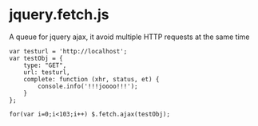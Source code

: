 # jquery.fetch.js
A queue for jquery ajax, it avoid multiple HTTP requests at the same time 

```
var testurl = 'http://localhost';
var testObj = {
    type: "GET",
    url: testurl,
    complete: function (xhr, status, et) {
        console.info('!!!joooo!!!');
    }
};

for(var i=0;i<103;i++) $.fetch.ajax(testObj);
```